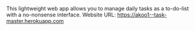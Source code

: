 This lightweight web app allows you to manage daily tasks as a to-do-list with a no-nonsense interface.
Website URL: https://akoo1--task-master.herokuapp.com